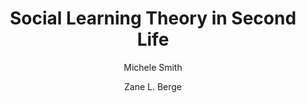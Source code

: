 ---
layout: leaf-node
title: "Social Learning Theory in Second Life"
title-url: "http://jolt.merlot.org/vol5no2/berge_0609.htm"
author: [ "Michele Smith", "Zane L. Berge" ]
groups: [ "pedagogical-styles" ]
categories: [ "social-learning" ]
topics: [ "scholarly-readings" ]
summary: >
  One of the current trends in distance education is the use of multi-user virtual environments (MUVE) as a training platform. MUVEs are being used for both formal and informal online learning. Second Life is a popular MUVEs being used for education today. Teaching and learning in Second Life requires a paradigm shift by educators, researchers, and learners who must adapt to a new environment of teaching and learning. Although things are done differently, many traditional learning theories can apply to Second Life. Examples of Albert Bandura’s social learning theory in Second Life are explored in this paper.
cite: >
  Smith, M., & Berge, Z. L. (2009). Social Learning in Second Life. Journal of online learning and teaching, 5(2), 439.
pub-date: 2009-06-01
added_date: 2017-04-29
resource-type: pdf-document
---